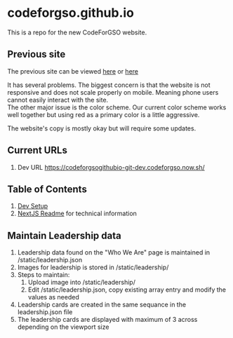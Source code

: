# codeforgso.github.io

This is a repo for the new CodeForGSO website.

## Previous site

The previous site can be viewed [here](https://codeforgso.github.io/codeforgreensboro.org) or [here](https://codeforgreensboro.org)

It has several problems. The biggest concern is that the website is not responsive and does not scale properly on mobile. Meaning phone users cannot easily interact with the site.  
The other major issue is the color scheme. Our current color scheme works well together but using red as a primary color is a little aggressive.

The website's copy is mostly okay but will require some updates.

## Current URLs

1. Dev URL https://codeforgsogithubio-git-dev.codeforgso.now.sh/

## Table of Contents

1. [Dev Setup](./docs/setup.md)
1. [NextJS Readme](./docs/next.md) for technical information

## Maintain Leadership data

1. Leadership data found on the "Who We Are" page is maintained in /static/leadership.json
1. Images for leadership is stored in /static/leadership/
1. Steps to maintain:
    1. Upload image into /static/leadership/
    1. Edit /static/leadership.json, copy existing array entry and modify the values as needed
1. Leadership cards are created in the same sequance in the leadership.json file
1. The leadership cards are displayed with maximum of 3 across depending on the viewport size
